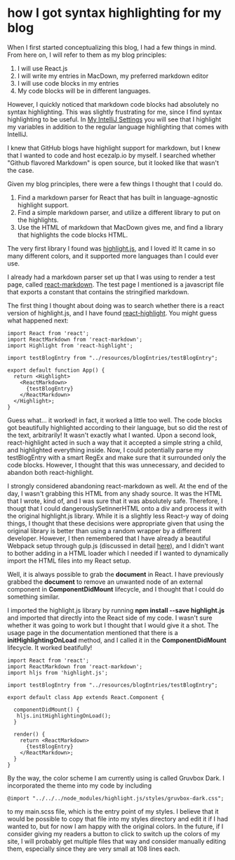 # how I got syntax highlighting for my blog
When I first started conceptualizing this blog, I had a few things in mind. From here on, I will refer to them as my blog principles: 

1. I will use React.js
2. I will write my entries in MacDown, my preferred markdown editor
3. I will use code blocks in my entries
4. My code blocks will be in different languages.

However, I quickly noticed that markdown code blocks had absolutely no syntax highlighting. This was slightly frustrating for me, since I find syntax highlighting to be useful. In [My IntelliJ Settings](/myIntelliJSettings) you will see that I highlight my variables in addition to the regular language highlighting that comes with IntelliJ. 

I knew that GitHub blogs have highlight support for markdown, but I knew that I wanted to code and host ecezalp.io by myself. I searched whether "Github flavored Markdown" is open source, but it looked like that wasn't the case.

Given my blog principles, there were a few things I thought that I could do. 

1. Find a markdown parser for React that has built in language-agnostic highlight support.
2. Find a simple markdown parser, and utilize a different library to put on the highlights.
3. Use the HTML of markdown that MacDown gives me, and find a library that highlights the code blocks HTML.

The very first library I found was [highlight.js](https://highlightjs.org/), and I loved it! It came in so many different colors, and it supported more languages than I could ever use. 

I already had a markdown parser set up that I was using to render a test page, called [react-markdown](https://github.com/rexxars/react-markdown). The test page I mentioned is a javascript file that exports a constant that contains the stringified markdown. 

The first thing I thought about doing was to search whether there is a react version of highlight.js, and I have found [react-highlight](https://github.com/akiran/react-highlight). You might guess what happened next:

```
import React from 'react';
import ReactMarkdown from 'react-markdown';
import Highlight from 'react-highlight';

import testBlogEntry from "../resources/blogEntries/testBlogEntry";

export default function App() {
  return <Highlight>
    <ReactMarkdown>
      {testBlogEntry}
    </ReactMarkdown>
  </Highlight>;
}
```

Guess what... it worked! in fact, it worked a little too well. The code blocks got beautifully highlighted according to their language, but so did the rest of the text, arbitrarily! It wasn't exactly what I wanted. Upon a second look, react-highlight acted in such a way that it accepted a simple string a child, and highlighted everything inside. Now, I could potentially parse my testBlogEntry with a smart RegEx and make sure that it surrounded only the code blocks. However, I thought that this was unnecessary, and decided to abandon both react-highlight.

I strongly considered abandoning react-markdown as well. At the end of the day, I wasn't grabbing this HTML from any shady source. It was the HTML that I wrote, kind of, and I was sure that it was absolutely safe. Therefore, I thougt that I could dangerouslySetinnerHTML onto a div and process it with the original highlight.js library. While it is a slightly less React-y way of doing things, I thought that these decisions were appropriate given that using the original library is better than using a random wrapper by a different developer. However, I then remembered that I have already a beautiful Webpack setup through gulp.js (discussed in detail [here](/my-gulp-config)), and I didn't want to bother adding in a HTML loader which I needed if I wanted to dynamically import the HTML files into my React setup. 

Well, it is always possible to grab the **document** in React. I have previously grabbed the **document** to remove an unwanted node of an external component in  **ComponentDidMount** lifecycle, and I thought that I could do something similar. 

I imported the highlight.js library by running **npm install --save highlight.js** and imported that directly into the React side of my code. I wasn't sure whether it was going to work but I thought that I would give it a shot. The usage page in the documentation mentioned that there is a **initHighlightingOnLoad** method, and I called it in the **ComponentDidMount** lifecycle. It worked beatifully!


```
import React from 'react';
import ReactMarkdown from 'react-markdown';
import hljs from 'highlight.js';

import testBlogEntry from "../resources/blogEntries/testBlogEntry";

export default class App extends React.Component {

  componentDidMount() {
   hljs.initHighlightingOnLoad();
  }

  render() {
    return <ReactMarkdown>
      {testBlogEntry}
    </ReactMarkdown>;
  }
}
```

By the way, the color scheme I am currently using is called Gruvbox Dark. I incorporated the theme into my code by including 

```
@import "../../../node_modules/highlight.js/styles/gruvbox-dark.css";
``` 

to my main.scss file, which is the entry point of my styles. I believe that it would be possible to copy that file into my styles directory and edit it if I had wanted to, but for now I am happy with the original colors. In the future, if I consider giving my readers a button to click to switch up the colors of my site, I will probably get multiple files that way and consider manually editing them, especially since they are very small at 108 lines each. 

